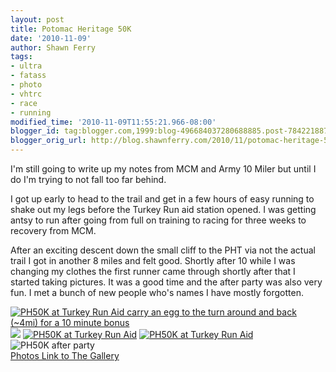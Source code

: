 ```yaml
---
layout: post
title: Potomac Heritage 50K
date: '2010-11-09'
author: Shawn Ferry
tags:
- ultra
- fatass
- photo
- vhtrc
- race
- running
modified_time: '2010-11-09T11:55:21.966-08:00'
blogger_id: tag:blogger.com,1999:blog-496684037280688885.post-7842218878117391377
blogger_orig_url: http://blog.shawnferry.com/2010/11/potomac-heritage-50k.html
---
```


I'm still going to write up my notes from MCM and Army 10 Miler but until I do
I'm trying to not fall too far behind.

I got up early to head to the trail and get in a few hours of easy running to
shake out my legs before the Turkey Run aid station opened. I was getting
antsy to run after going from full on training to racing for three weeks to
recovery from MCM.

After an exciting descent down the small cliff to the PHT via not the actual
trail I got in another 8 miles and felt good. Shortly after 10 while I was
changing my clothes the first runner came through shortly after that I started
taking pictures. It was a good time and the after party was also very fun. I
met a bunch of new people who's names I have mostly forgotten.

[![PH50K at Turkey Run Aid carry an egg to the turn around and back \(~4mi\)
for a 10 minute
bonus](http://photos.shawnferry.com/Running/PH50K-2010/SPF20101107DS77332/1083857111_jAdzh-M.jpg)](http://photos.shawnferry.com/Running/PH50K-2010/14579283_n6U57#1083857111_jAdzh-A-LB
"PH50K at Turkey Run Aid carry an egg to the turn around and back \(~4mi\) for
a 10 minute bonus" )
[![](http://photos.shawnferry.com/Running/PH50K-2010/SPF20101107DS77333/1083857600_6R6pQ-M.jpg)](http://photos.shawnferry.com/Running/PH50K-2010/14579283_n6U57#1083857600_6R6pQ-A-LB)
[](http://photos.shawnferry.com/Running/PH50K-2010/14579283_n6U57#1083916965_9CYqp-A-LB
"PH50K after party" )[![PH50K at Turkey Run
Aid](http://photos.shawnferry.com/Running/PH50K-2010/SPF20101107DS77450/1083885504_Jwv8G-M.jpg)](http://photos.shawnferry.com/Running/PH50K-2010/14579283_n6U57#1083885504_Jwv8G-A-LB
"PH50K at Turkey Run Aid" ) [![PH50K at Turkey Run
Aid](http://photos.shawnferry.com/Running/PH50K-2010/SPF20101107DS77528/1083914947_ketaQ-M.jpg)](http://photos.shawnferry.com/Running/PH50K-2010/14579283_n6U57#1083914947_ketaQ-A-LB
"PH50K at Turkey Run Aid" ) ![PH50K after
party](http://photos.shawnferry.com/Running/PH50K-2010/SPF20101107DS77537/1083916965_9CYqp-M.jpg)  
[Photos Link to The
Gallery](http://photos.shawnferry.com/Running/PH50K-2010/14579283_n6U57 "PH50K
Gallery" )

